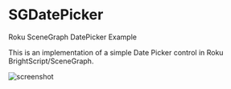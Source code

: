 # SGDatePicker
Roku SceneGraph DatePicker Example

This is an implementation of a simple Date Picker control in Roku BrightScript/SceneGraph.

![screenshot](http://lvcabral.com/wp-content/uploads/2017/07/sgdatepicker-screenshot.png)
